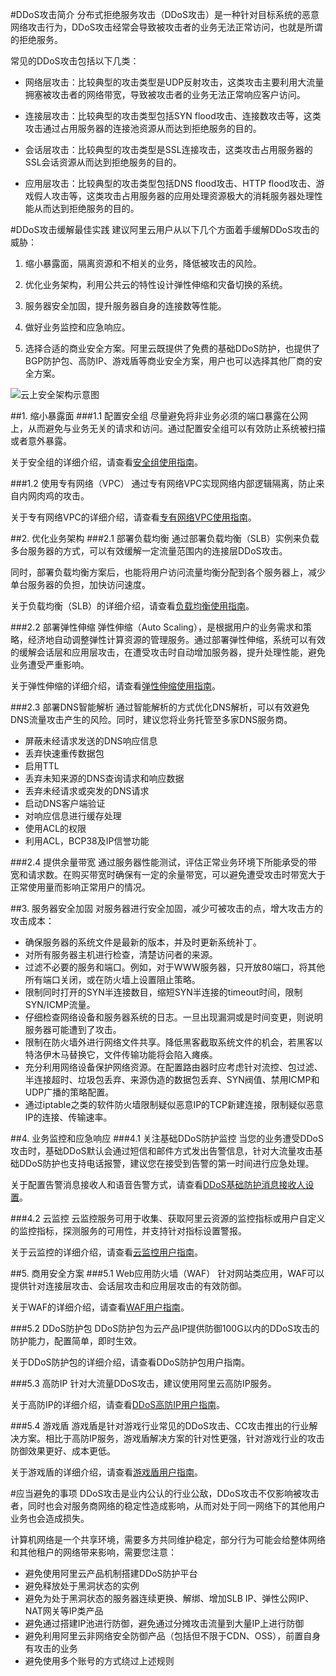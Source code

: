 #DDoS攻击简介
分布式拒绝服务攻击（DDoS攻击）是一种针对目标系统的恶意网络攻击行为，DDoS攻击经常会导致被攻击者的业务无法正常访问，也就是所谓的拒绝服务。

常见的DDoS攻击包括以下几类：

- 网络层攻击：比较典型的攻击类型是UDP反射攻击，这类攻击主要利用大流量拥塞被攻击者的网络带宽，导致被攻击者的业务无法正常响应客户访问。

- 连接层攻击：比较典型的攻击类型包括SYN flood攻击、连接数攻击等，这类攻击通过占用服务器的连接池资源从而达到拒绝服务的目的。

- 会话层攻击：比较典型的攻击类型是SSL连接攻击，这类攻击占用服务器的SSL会话资源从而达到拒绝服务的目的。

- 应用层攻击：比较典型的攻击类型包括DNS flood攻击、HTTP flood攻击、游戏假人攻击等，这类攻击占用服务器的应用处理资源极大的消耗服务器处理性能从而达到拒绝服务的目的。

#DDoS攻击缓解最佳实践
建议阿里云用户从以下几个方面着手缓解DDoS攻击的威胁：

1. 缩小暴露面，隔离资源和不相关的业务，降低被攻击的风险。

2. 优化业务架构，利用公共云的特性设计弹性伸缩和灾备切换的系统。

3. 服务器安全加固，提升服务器自身的连接数等性能。

4. 做好业务监控和应急响应。

5. 选择合适的商业安全方案。阿里云既提供了免费的基础DDoS防护，也提供了BGP防护包、高防IP、游戏盾等商业安全方案，用户也可以选择其他厂商的安全方案。

![云上安全架构示意图](https://gw.alipayobjects.com/zos/skylark/de3f5f94-e8fe-4803-b5da-063b0822c1fb/2018/png/44a5ef02-a463-4720-872c-a147c7fafa09.png)

##1. 缩小暴露面
###1.1 配置安全组
尽量避免将非业务必须的端口暴露在公网上，从而避免与业务无关的请求和访问。通过配置安全组可以有效防止系统被扫描或者意外暴露。

关于安全组的详细介绍，请查看[安全组使用指南](https://help.aliyun.com/knowledge_list/25467.html?spm=5176.7765932.2.3.ERA5SA)。

###1.2 使用专有网络（VPC）
通过专有网络VPC实现网络内部逻辑隔离，防止来自内网肉鸡的攻击。

关于专有网络VPC的详细介绍，请查看[专有网络VPC使用指南](https://help.aliyun.com/product/27706.html?spm=5176.7765932.2.4.ERA5SA)。

##2. 优化业务架构
###2.1 部署负载均衡
通过部署负载均衡（SLB）实例来负载多台服务器的方式，可以有效缓解一定流量范围内的连接层DDoS攻击。

同时，部署负载均衡方案后，也能将用户访问流量均衡分配到各个服务器上，减少单台服务器的负担，加快访问速度。

关于负载均衡（SLB）的详细介绍，请查看[负载均衡使用指南](https://help.aliyun.com/product/27537.html?spm=5176.7765932.2.5.ERA5SA)。

###2.2 部署弹性伸缩
弹性伸缩（Auto Scaling），是根据用户的业务需求和策略，经济地自动调整弹性计算资源的管理服务。通过部署弹性伸缩，系统可以有效的缓解会话层和应用层攻击，在遭受攻击时自动增加服务器，提升处理性能，避免业务遭受严重影响。

关于弹性伸缩的详细介绍，请查看[弹性伸缩使用指南](https://help.aliyun.com/product/25855.html?spm=5176.7765932.2.6.ERA5SA)。

###2.3 部署DNS智能解析
通过智能解析的方式优化DNS解析，可以有效避免DNS流量攻击产生的风险。同时，建议您将业务托管至多家DNS服务商。

- 屏蔽未经请求发送的DNS响应信息
- 丢弃快速重传数据包
- 启用TTL
- 丢弃未知来源的DNS查询请求和响应数据
- 丢弃未经请求或突发的DNS请求
- 启动DNS客户端验证
- 对响应信息进行缓存处理
- 使用ACL的权限
- 利用ACL，BCP38及IP信誉功能

###2.4 提供余量带宽
通过服务器性能测试，评估正常业务环境下所能承受的带宽和请求数。在购买带宽时确保有一定的余量带宽，可以避免遭受攻击时带宽大于正常使用量而影响正常用户的情况。

##3. 服务器安全加固
对服务器进行安全加固，减少可被攻击的点，增大攻击方的攻击成本：

- 确保服务器的系统文件是最新的版本，并及时更新系统补丁。
- 对所有服务器主机进行检查，清楚访问者的来源。
- 过滤不必要的服务和端口。例如，对于WWW服务器，只开放80端口，将其他所有端口关闭，或在防火墙上设置阻止策略。
- 限制同时打开的SYN半连接数目，缩短SYN半连接的timeout时间，限制SYN/ICMP流量。
- 仔细检查网络设备和服务器系统的日志。一旦出现漏洞或是时间变更，则说明服务器可能遭到了攻击。
- 限制在防火墙外进行网络文件共享。降低黑客截取系统文件的机会，若黑客以特洛伊木马替换它，文件传输功能将会陷入瘫痪。
- 充分利用网络设备保护网络资源。在配置路由器时应考虑针对流控、包过滤、半连接超时、垃圾包丢弃、来源伪造的数据包丢弃、SYN阀值、禁用ICMP和UDP广播的策略配置。
- 通过iptable之类的软件防火墙限制疑似恶意IP的TCP新建连接，限制疑似恶意IP的连接、传输速率。

##4. 业务监控和应急响应
###4.1 关注基础DDoS防护监控
当您的业务遭受DDoS攻击时，基础DDoS默认会通过短信和邮件方式发出告警信息，针对大流量攻击基础DDoS防护也支持电话报警，建议您在接受到告警的第一时间进行应急处理。

关于配置告警消息接收人和语音告警方式，请查看[DDoS基础防护消息接收人设置](https://help.aliyun.com/document_detail/50426.html?spm=5176.7765932.2.7.ERA5SA)。

###4.2 云监控
云监控服务可用于收集、获取阿里云资源的监控指标或用户自定义的监控指标，探测服务的可用性，并支持针对指标设置警报。

关于云监控的详细介绍，请查看[云监控用户指南](https://help.aliyun.com/product/28572.html?spm=5176.7765932.2.8.ERA5SA)。

##5. 商用安全方案
###5.1 Web应用防火墙（WAF）
针对网站类应用，WAF可以提供针对连接层攻击、会话层攻击和应用层攻击的有效防御。

关于WAF的详细介绍，请查看[WAF用户指南](https://help.aliyun.com/product/28515.html?spm=5176.7765932.2.9.ERA5SA)。

###5.2 DDoS防护包
DDoS防护包为云产品IP提供防御100G以内的DDoS攻击的防护能力，配置简单，即时生效。

关于DDoS防护包的详细介绍，请查看DDoS防护包用户指南。

###5.3 高防IP
针对大流量DDoS攻击，建议使用阿里云高防IP服务。

关于高防IP的详细介绍，请查看[DDoS高防IP用户指南](https://help.aliyun.com/product/28461.html?spm=5176.7765932.2.11.ERA5SA)。

###5.4 游戏盾
游戏盾是针对游戏行业常见的DDoS攻击、CC攻击推出的行业解决方案。相比于高防IP服务，游戏盾解决方案的针对性更强，针对游戏行业的攻击防御效果更好、成本更低。

关于游戏盾的详细介绍，请查看[游戏盾用户指南](https://help.aliyun.com/product/65031.html?spm=5176.7765932.2.12.ERA5SA)。

#应当避免的事项
DDoS攻击是业内公认的行业公敌，DDoS攻击不仅影响被攻击者，同时也会对服务商网络的稳定性造成影响，从而对处于同一网络下的其他用户业务也会造成损失。

计算机网络是一个共享环境，需要多方共同维护稳定，部分行为可能会给整体网络和其他租户的网络带来影响，需要您注意：

- 避免使用阿里云产品机制搭建DDoS防护平台
- 避免释放处于黑洞状态的实例
- 避免为处于黑洞状态的服务器连续更换、解绑、增加SLB IP、弹性公网IP、NAT网关等IP类产品
- 避免通过搭建IP池进行防御，避免通过分摊攻击流量到大量IP上进行防御
- 避免利用阿里云非网络安全防御产品（包括但不限于CDN、OSS），前置自身有攻击的业务
- 避免使用多个账号的方式绕过上述规则